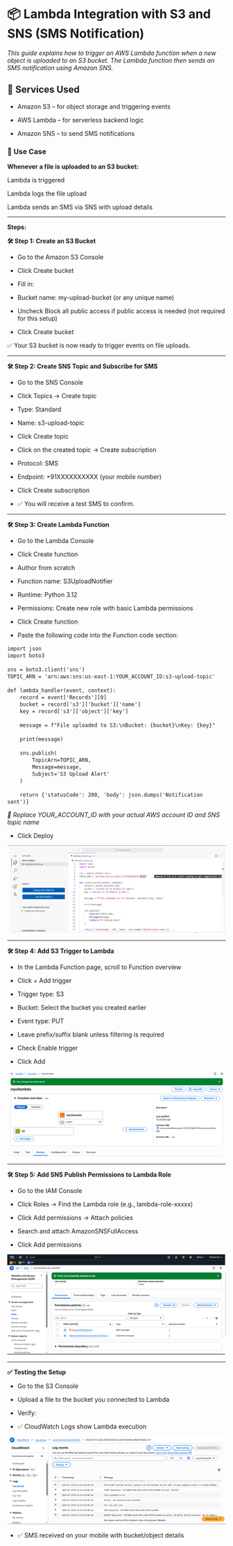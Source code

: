 # 📦 Lambda Integration with S3 and SNS (SMS Notification)

*This guide explains how to trigger an AWS Lambda function when a new object is uploaded to an S3 bucket. The Lambda function then sends an SMS notification using Amazon SNS.*

## 🔧 Services Used

- Amazon S3 – for object storage and triggering events

- AWS Lambda – for serverless backend logic

- Amazon SNS – to send SMS notifications

### 🚀 Use Case

**Whenever a file is uploaded to an S3 bucket:**

Lambda is triggered

Lambda logs the file upload

Lambda sends an SMS via SNS with upload details

---

**Steps:**

**🛠️ Step 1: Create an S3 Bucket**

- Go to the Amazon S3 Console

- Click Create bucket

- Fill in:

- Bucket name: my-upload-bucket (or any unique name)

- Uncheck Block all public access if public access is needed (not required for this setup)

- Click Create bucket

✅ Your S3 bucket is now ready to trigger events on file uploads.

---

**🛠️ Step 2: Create SNS Topic and Subscribe for SMS**

- Go to the SNS Console

- Click Topics → Create topic

- Type: Standard

- Name: s3-upload-topic

- Click Create topic

- Click on the created topic → Create subscription

- Protocol: SMS

- Endpoint: +91XXXXXXXXXX (your mobile number)

- Click Create subscription

- ✅ You will receive a test SMS to confirm.

---

**🛠️ Step 3: Create Lambda Function**

- Go to the Lambda Console

- Click Create function

- Author from scratch

- Function name: S3UploadNotifier

- Runtime: Python 3.12

- Permissions: Create new role with basic Lambda permissions

- Click Create function

- Paste the following code into the Function code section:

```
import json
import boto3

sns = boto3.client('sns')
TOPIC_ARN = 'arn:aws:sns:us-east-1:YOUR_ACCOUNT_ID:s3-upload-topic'

def lambda_handler(event, context):
    record = event['Records'][0]
    bucket = record['s3']['bucket']['name']
    key = record['s3']['object']['key']
    
    message = f"File uploaded to S3:\nBucket: {bucket}\nKey: {key}"
    
    print(message)

    sns.publish(
        TopicArn=TOPIC_ARN,
        Message=message,
        Subject='S3 Upload Alert'
    )

    return {'statusCode': 200, 'body': json.dumps('Notification sent')}

```

*📌 Replace YOUR_ACCOUNT_ID with your actual AWS account ID and SNS topic name*

- Click Deploy

![alt text](image-2.png)

---

**🛠️ Step 4: Add S3 Trigger to Lambda**

- In the Lambda Function page, scroll to Function overview

- Click + Add trigger

- Trigger type: S3

- Bucket: Select the bucket you created earlier

- Event type: PUT

- Leave prefix/suffix blank unless filtering is required

- Check Enable trigger

- Click Add

![alt text](image-1.png)

---

**🛠️ Step 5: Add SNS Publish Permissions to Lambda Role**

- Go to the IAM Console

- Click Roles → Find the Lambda role (e.g., lambda-role-xxxxx)

- Click Add permissions → Attach policies

- Search and attach AmazonSNSFullAccess

- Click Add permissions

![alt text](image.png)

---

**✅ Testing the Setup**

- Go to the S3 Console

- Upload a file to the bucket you connected to Lambda

- Verify:

- ✅ CloudWatch Logs show Lambda execution

![alt text](image-3.png)

- ✅ SMS received on your mobile with bucket/object details